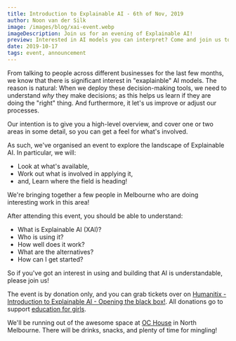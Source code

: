 ```yaml
---
title: Introduction to Explainable AI - 6th of Nov, 2019
author: Noon van der Silk
image: /images/blog/xai-event.webp
imageDescription: Join us for an evening of Explainable AI!
preview: Interested in AI models you can interpret? Come and join us to find out how!
date: 2019-10-17
tags: event, announcement
---
```


From talking to people across different businesses for the last few months, we
know that there is significant interest in "exaplainble" AI models. The reason
is natural: When we deploy these decision-making tools, we need to understand
_why_ they make decisions; as this helps us learn if they are doing the
"right" thing. And furthermore, it let's us improve or adjust our processes.

Our intention is to give you a high-level overview, and cover one or two areas
in some detail, so you can get a feel for what's involved.

As such, we've organised an event to explore the landscape of Explainable AI. In
particular, we will:

- Look at what's available,
- Work out what is involved in applying it,
- and, Learn where the field is heading!

We're bringing together a few people in Melbourne who are doing interesting
work in this area!

After attending this event, you should be able to understand:

<!--more-->

- What is Explainable AI (XAI)?
- Who is using it?
- How well does it work?
- What are the alternatives?
- How can I get started?

So if you've got an interest in using and building that AI is understandable,
please join us!

The event is by donation only, and you can grab tickets over on [Humanitix -
Introduction to Explainable AI - Opening the black
box!](https://events.humanitix.com.au/making-the-black-box-of-ai-transparent-with-explainable-ai-xai).
All donations go to support [education for girls](https://humanitix.com/au/our-projects/room-to-read).

We'll be running out of the awesome space at [OC
House](https://ochouse.com.au) in North Melbourne.  There will be drinks,
snacks, and plenty of time for mingling!
